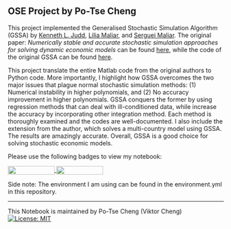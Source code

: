 ## OSE Project by Po-Tse Cheng

This project implemented the Generalised Stochastic Simulation Algorithm (GSSA) by [Kenneth L. Judd](https://kenjudd.org/), [Lilia Maliar](https://lmaliar.ws.gc.cuny.edu/), and [Serguei Maliar](https://web.stanford.edu/~maliars/). The original paper: *Numerically stable and accurate stochastic simulation approaches for solving dynamic economic models* can be found [here](https://onlinelibrary.wiley.com/doi/pdf/10.3982/QE14), while the code of the original GSSA can be found [here](https://web.stanford.edu/~maliars/Files/LowerErrorBounds_ECMA_JMM_2016.zip).

This project translate the entire Matlab code from the original authors to Python code. More importantly, I highlight how GSSA overcomes the two major issues that plague normal stochastic simulation methods: (1) Numerical instability in higher polynomials, and (2) No accuracy improvement in higher polynomials. GSSA conquers the former by using regression methods that can deal with ill-conditioned data, while increase the accuracy by incorporating other integration method. Each method is thoroughly examined and the codes are well-documented. I also include the extension from the author, which solves a multi-country model using GSSA. The results are amazingly accurate. Overall, GSSA is a good choice for solving stochastic economic models.

Please use the following badges to view my notebook:

<a href="https://nbviewer.jupyter.org/github/PoTseCheng/Microeconometrics/blob/master/Final_project.ipynb"
   target="_parent">
   <img align="center"
  src="https://raw.githubusercontent.com/jupyter/design/master/logos/Badges/nbviewer_badge.png"
      width="109" height="20">
</a>
<a href="https://mybinder.org/v2/gh/HumanCapitalAnalysis/microeconometrics-course-project-PoTseCheng.git/master?filepath=Final_project.ipynb"
    target="_parent">
    <img align="center"
       src="https://mybinder.org/badge_logo.svg"
       width="109" height="20">
</a>

Side note: The environment I am using can be found in the environment.yml in this repository. 


---
This Notebook is maintained by Po-Tse Cheng (Viktor Cheng) 
[![License: MIT](https://img.shields.io/badge/License-MIT-blue.svg)](https://github.com/HumanCapitalAnalysis/template-course-project/blob/master/LICENSE)
